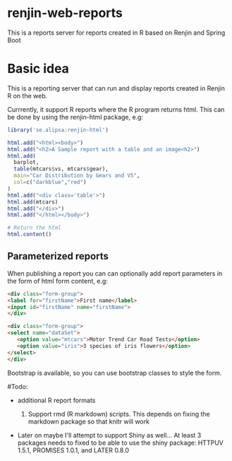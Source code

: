 # renjin-web-reports
This is a reports server for reports created in R based on Renjin and Spring Boot

# Basic idea
This is a reporting server that can run and display reports created in Renjin R on the web.

Currrently, it support R reports where the R program returns html. 
This can be done by using the renjin-html package, e.g:
```r
library('se.alipsa:renjin-html')

html.add("<html><body>")
html.add("<h2>A Sample report with a table and an image<h2>")
html.add(
  barplot,
  table(mtcars$vs, mtcars$gear),
  main="Car Distribution by Gears and VS",
  col=c("darkblue","red")
)
html.add("<div class='table'>")
html.add(mtcars)
html.add("</div>")
html.add("</html></body>")

# Return the html
html.content()
```

## Parameterized reports
When publishing a report you can can optionally add report parameters in the form of
html form content, e.g:
```html
<div class="form-group">
<label for="firstName">First name</label>
<input id="firstName" name="firstName">
</div>

<div class="form-group">
<select name="dataSet">
   <option value="mtcars">Motor Trend Car Road Tests</option>
   <option value="iris">3 species of iris flowers</option>
</select>
</div>
```
Bootstrap is available, so you can use bootstrap classes to style the form.



#Todo: 

- additional R report formats
    1. Support rmd (R markdown) scripts. This depends on fixing the markdown package so that knitr will work


- Later on maybe I'll attempt to support Shiny as well...
At least 3 packages needs to fixed to be able to use the shiny package:
HTTPUV 1.5.1, PROMISES 1.0.1, and LATER 0.8.0